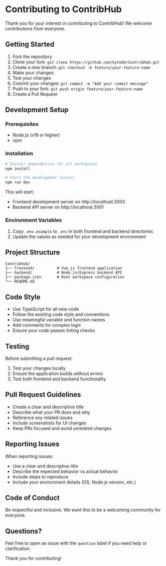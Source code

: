 # Contributing to ContribHub

Thank you for your interest in contributing to ContribHub! We welcome contributions from everyone.

## Getting Started

1. Fork the repository
2. Clone your fork: `git clone https://github.com/kyto64/ContribHub.git`
3. Create a new branch: `git checkout -b feature/your-feature-name`
4. Make your changes
5. Test your changes
6. Commit your changes: `git commit -m "Add your commit message"`
7. Push to your fork: `git push origin feature/your-feature-name`
8. Create a Pull Request

## Development Setup

### Prerequisites
- Node.js (v18 or higher)
- npm

### Installation
```bash
# Install dependencies for all workspaces
npm install

# Start the development servers
npm run dev
```

This will start:
- Frontend development server on http://localhost:3000
- Backend API server on http://localhost:3001

### Environment Variables
1. Copy `.env.example` to `.env` in both frontend and backend directories
2. Update the values as needed for your development environment

## Project Structure

```
ContribHub/
├── frontend/          # Vue.js frontend application
├── backend/           # Node.js/Express backend API
├── package.json       # Root workspace configuration
└── README.md
```

## Code Style

- Use TypeScript for all new code
- Follow the existing code style and conventions
- Use meaningful variable and function names
- Add comments for complex logic
- Ensure your code passes linting checks

## Testing

Before submitting a pull request:
1. Test your changes locally
2. Ensure the application builds without errors
3. Test both frontend and backend functionality

## Pull Request Guidelines

- Create a clear and descriptive title
- Describe what your PR does and why
- Reference any related issues
- Include screenshots for UI changes
- Keep PRs focused and avoid unrelated changes

## Reporting Issues

When reporting issues:
- Use a clear and descriptive title
- Describe the expected behavior vs actual behavior
- Include steps to reproduce
- Include your environment details (OS, Node.js version, etc.)

## Code of Conduct

Be respectful and inclusive. We want this to be a welcoming community for everyone.

## Questions?

Feel free to open an issue with the `question` label if you need help or clarification.

Thank you for contributing!
